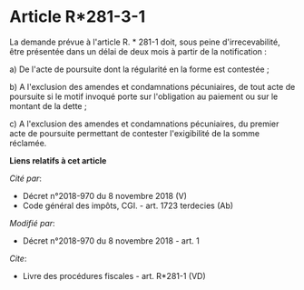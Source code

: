 # Article R*281-3-1

La demande prévue à l'article R. * 281-1 doit, sous peine d'irrecevabilité, être présentée dans un délai de deux mois à
partir de la notification :

a) De l'acte de poursuite dont la régularité en la forme est contestée ;

b) A l'exclusion des amendes et condamnations pécuniaires, de tout acte de poursuite si le motif invoqué porte sur
l'obligation au paiement ou sur le montant de la dette ;

c) A l'exclusion des amendes et condamnations pécuniaires, du premier acte de poursuite permettant de contester l'exigibilité
de la somme réclamée.

**Liens relatifs à cet article**

_Cité par_:

  - Décret n°2018-970 du 8 novembre 2018 (V)
  - Code général des impôts, CGI. - art. 1723 terdecies (Ab)

_Modifié par_:

  - Décret n°2018-970 du 8 novembre 2018 - art. 1

_Cite_:

  - Livre des procédures fiscales - art. R*281-1 (VD)

